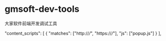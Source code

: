 # gmsoft-dev-tools
 大家软件前端开发调试工具

"content_scripts": [
    {
      "matches": ["http://*/*", "https://*/*"],
      "js": ["popup.js"]
    }
  ],